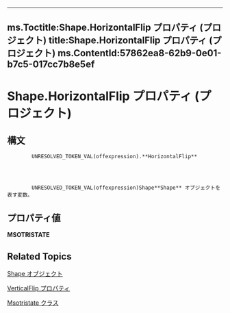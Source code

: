 
---
ms.Toctitle:Shape.HorizontalFlip プロパティ (プロジェクト)
title:Shape.HorizontalFlip プロパティ (プロジェクト)
ms.ContentId:57862ea8-62b9-0e01-b7c5-017cc7b8e5ef
---
# Shape.HorizontalFlip プロパティ (プロジェクト)





## 構文

            UNRESOLVED_TOKEN_VAL(offexpression).**HorizontalFlip**




            UNRESOLVED_TOKEN_VAL(offexpression)Shape**Shape** オブジェクトを表す変数。



## プロパティ値
**MSOTRISTATE**



## Related Topics

[Shape オブジェクト](d2b32bcd-5595-a4a7-9772-feb25fd0103a.md)

[VerticalFlip プロパティ](ab7a1b3b-8aaa-ba92-e739-7e7afce6ddd7.md)

[Msotristate クラス](http://msdn.microsoft.com/en-us/library/office/ff860737(v=office.15))





